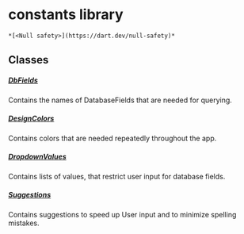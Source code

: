


# constants library






    *[<Null safety>](https://dart.dev/null-safety)*





## Classes

##### [DbFields](../constants_constants/DbFields-class.md)



Contains the names of DatabaseFields that are needed for querying. 


##### [DesignColors](../constants_constants/DesignColors-class.md)



Contains colors that are needed repeatedly throughout the app. 


##### [DropdownValues](../constants_constants/DropdownValues-class.md)



Contains lists of values, that restrict user input for database fields. 


##### [Suggestions](../constants_constants/Suggestions-class.md)



Contains suggestions to speed up User input and to minimize spelling
mistakes. 















